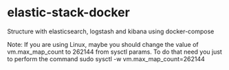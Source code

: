 # elastic-stack-docker
Structure with elasticsearch, logstash and kibana using docker-compose

Note:
If you are using Linux, maybe you should change the value of vm.max_map_count to 262144 from sysctl params.
To do that need you just to perform the command sudo sysctl -w vm.max_map_count=262144
